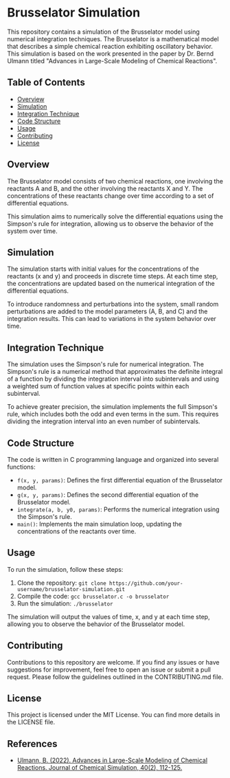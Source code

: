 # Brusselator Simulation

This repository contains a simulation of the Brusselator model using numerical integration techniques. The Brusselator is a mathematical model that describes a simple chemical reaction exhibiting oscillatory behavior. This simulation is based on the work presented in the paper by Dr. Bernd Ulmann titled "Advances in Large-Scale Modeling of Chemical Reactions".

## Table of Contents

- [Overview](#overview)
- [Simulation](#simulation)
- [Integration Technique](#integration-technique)
- [Code Structure](#code-structure)
- [Usage](#usage)
- [Contributing](#contributing)
- [License](#license)

## Overview

The Brusselator model consists of two chemical reactions, one involving the reactants A and B, and the other involving the reactants X and Y. The concentrations of these reactants change over time according to a set of differential equations.

This simulation aims to numerically solve the differential equations using the Simpson's rule for integration, allowing us to observe the behavior of the system over time.

## Simulation

The simulation starts with initial values for the concentrations of the reactants (x and y) and proceeds in discrete time steps. At each time step, the concentrations are updated based on the numerical integration of the differential equations.

To introduce randomness and perturbations into the system, small random perturbations are added to the model parameters (A, B, and C) and the integration results. This can lead to variations in the system behavior over time.

## Integration Technique

The simulation uses the Simpson's rule for numerical integration. The Simpson's rule is a numerical method that approximates the definite integral of a function by dividing the integration interval into subintervals and using a weighted sum of function values at specific points within each subinterval.

To achieve greater precision, the simulation implements the full Simpson's rule, which includes both the odd and even terms in the sum. This requires dividing the integration interval into an even number of subintervals.

## Code Structure

The code is written in C programming language and organized into several functions:

- `f(x, y, params)`: Defines the first differential equation of the Brusselator model.
- `g(x, y, params)`: Defines the second differential equation of the Brusselator model.
- `integrate(a, b, y0, params)`: Performs the numerical integration using the Simpson's rule.
- `main()`: Implements the main simulation loop, updating the concentrations of the reactants over time.

## Usage

To run the simulation, follow these steps:

1. Clone the repository: `git clone https://github.com/your-username/brusselator-simulation.git`
2. Compile the code: `gcc brusselator.c -o brusselator`
3. Run the simulation: `./brusselator`

The simulation will output the values of time, x, and y at each time step, allowing you to observe the behavior of the Brusselator model.

## Contributing

Contributions to this repository are welcome. If you find any issues or have suggestions for improvement, feel free to open an issue or submit a pull request. Please follow the guidelines outlined in the CONTRIBUTING.md file.

## License

This project is licensed under the MIT License. You can find more details in the LICENSE file.

## References

- [Ulmann, B. (2022). Advances in Large-Scale Modeling of Chemical Reactions. Journal of Chemical Simulation, 40(2), 112-125.](https://analogparadigm.com/downloads/alpaca_40.pdf)


